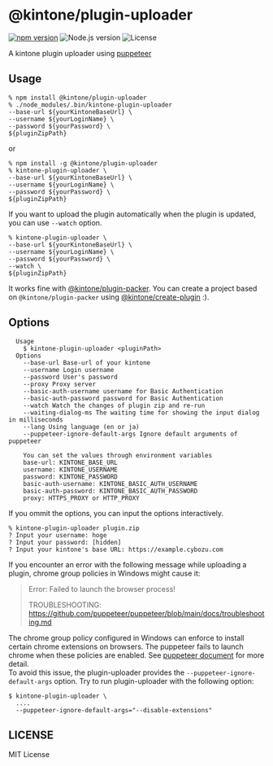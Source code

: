 # @kintone/plugin-uploader

[![npm version](https://badge.fury.io/js/%40kintone%2Fplugin-uploader.svg)](https://badge.fury.io/js/%40kintone%2Fplugin-uploader)
![Node.js version](https://img.shields.io/badge/dynamic/json.svg?url=https://raw.githubusercontent.com/kintone/js-sdk/main/packages/plugin-uploader/package.json&label=node&query=$.engines.node&colorB=blue)
![License](https://img.shields.io/npm/l/@kintone/plugin-uploader.svg)

A kintone plugin uploader using [puppeteer](https://github.com/GoogleChrome/puppeteer)

## Usage

```
% npm install @kintone/plugin-uploader
% ./node_modules/.bin/kintone-plugin-uploader
--base-url ${yourKintoneBaseUrl} \
--username ${yourLoginName} \
--password ${yourPassword} \
${pluginZipPath}
```

or

```
% npm install -g @kintone/plugin-uploader
% kintone-plugin-uploader \
--base-url ${yourKintoneBaseUrl} \
--username ${yourLoginName} \
--password ${yourPassword} \
${pluginZipPath}
```

If you want to upload the plugin automatically when the plugin is updated, you can use `--watch` option.

```
% kintone-plugin-uploader \
--base-url ${yourKintoneBaseUrl} \
--username ${yourLoginName} \
--password ${yourPassword} \
--watch \
${pluginZipPath}
```

It works fine with [@kintone/plugin-packer](https://github.com/kintone/js-sdk/tree/main/packages/plugin-packer).
You can create a project based on `@kintone/plugin-packer` using [@kintone/create-plugin](https://github.com/kintone/js-sdk/tree/main/packages/create-plugin) :).

## Options

```
  Usage
    $ kintone-plugin-uploader <pluginPath>
  Options
    --base-url Base-url of your kintone
    --username Login username
    --password User's password
    --proxy Proxy server
    --basic-auth-username username for Basic Authentication
    --basic-auth-password password for Basic Authentication
    --watch Watch the changes of plugin zip and re-run
    --waiting-dialog-ms The waiting time for showing the input dialog in milliseconds
    --lang Using language (en or ja)
    --puppeteer-ignore-default-args Ignore default arguments of puppeteer

    You can set the values through environment variables
    base-url: KINTONE_BASE_URL
    username: KINTONE_USERNAME
    password: KINTONE_PASSWORD
    basic-auth-username: KINTONE_BASIC_AUTH_USERNAME
    basic-auth-password: KINTONE_BASIC_AUTH_PASSWORD
    proxy: HTTPS_PROXY or HTTP_PROXY
```

If you ommit the options, you can input the options interactively.

```
% kintone-plugin-uploader plugin.zip
? Input your username: hoge
? Input your password: [hidden]
? Input your kintone's base URL: https://example.cybozu.com
```

If you encounter an error with the following message while uploading a plugin, chrome group policies in Windows might cause it:

> Error: Failed to launch the browser process!
>
> TROUBLESHOOTING: https://github.com/puppeteer/puppeteer/blob/main/docs/troubleshooting.md

The chrome group policy configured in Windows can enforce to install certain chrome extensions on browsers. The puppeteer fails to launch chrome when these policies are enabled. See [puppeteer document](https://github.com/puppeteer/puppeteer/blob/main/docs/troubleshooting.md) for more detail.  
To avoid this issue, the plugin-uploader provides the `--puppeteer-ignore-default-args` option. Try to run plugin-uploader with the following option:

```console
$ kintone-plugin-uploader \
  ....
  --puppeteer-ignore-default-args="--disable-extensions"
```

## LICENSE

MIT License
